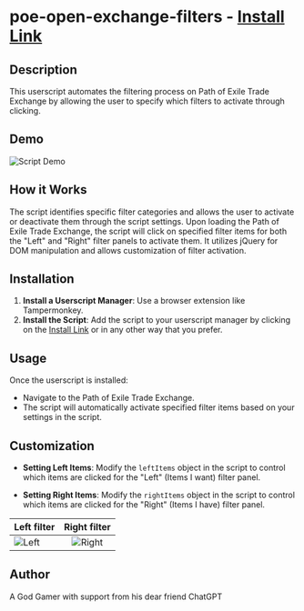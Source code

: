 # poe-open-exchange-filters - [Install Link](https://github.com/D4Enjoyer/poe-open-exchange-filters/raw/main/poe-open-exchange-filters.user.js)

## Description
This userscript automates the filtering process on Path of Exile Trade Exchange by allowing the user to specify which filters to activate through clicking. 

## Demo

<img src="https://i.imgur.com/6G6eXWN.gif" alt="Script Demo">

## How it Works
The script identifies specific filter categories and allows the user to activate or deactivate them through the script settings. Upon loading the Path of Exile Trade Exchange, the script will click on specified filter items for both the "Left" and "Right" filter panels to activate them. It utilizes jQuery for DOM manipulation and allows customization of filter activation.

## Installation
1. **Install a Userscript Manager**: Use a browser extension like Tampermonkey.
2. **Install the Script**: Add the script to your userscript manager by clicking on the [Install Link](https://github.com/D4Enjoyer/poe-open-exchange-filters/raw/main/poe-open-exchange-filters.user.js) or in any other way that you prefer.

## Usage
Once the userscript is installed:
- Navigate to the Path of Exile Trade Exchange.
- The script will automatically activate specified filter items based on your settings in the script.

## Customization
- **Setting Left Items**: Modify the `leftItems` object in the script to control which items are clicked for the "Left" (Items I want) filter panel.  
  
- **Setting Right Items**: Modify the `rightItems` object in the script to control which items are clicked for the "Right" (Items I have) filter panel.  
  

| Left filter  | Right filter |
| ------------- |:-------------:|
| <img src="https://i.imgur.com/z1tGoDA.png" alt="Left">   | <img src="https://i.imgur.com/hNKnqij.png" alt="Right">     |

  
## Author
A God Gamer with support from his dear friend ChatGPT
